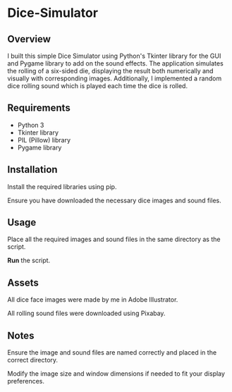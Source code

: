 # Dice-Simulator

## Overview
I built this simple Dice Simulator using Python's Tkinter library for the GUI and Pygame library to add on the sound effects. The application simulates the rolling of a six-sided die, displaying the result both numerically and visually with corresponding images. Additionally, I implemented a random dice rolling sound which is played each time the dice is rolled.


## Requirements
* Python 3
* Tkinter library
* PIL (Pillow) library
* Pygame library


## Installation
Install the required libraries using pip.

Ensure you have downloaded the necessary dice images and sound files.


## Usage
Place all the required images and sound files in the same directory as the script.

**Run** the script.


## Assets

All dice face images were made by me in Adobe Illustrator.

All rolling sound files were downloaded using Pixabay.


## Notes
Ensure the image and sound files are named correctly and placed in the correct directory.

Modify the image size and window dimensions if needed to fit your display preferences.
